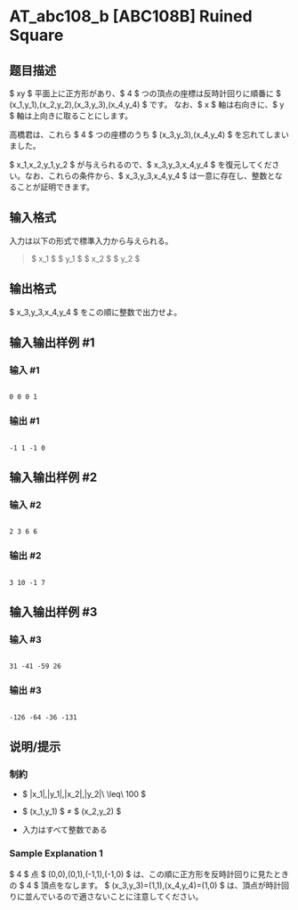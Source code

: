 # AT_abc108_b [ABC108B] Ruined Square

## 题目描述

[problemUrl]: https://atcoder.jp/contests/abc108/tasks/abc108_b

$ xy $ 平面上に正方形があり、$ 4 $ つの頂点の座標は反時計回りに順番に $ (x_1,y_1),(x_2,y_2),(x_3,y_3),(x_4,y_4) $ です。 なお、$ x $ 軸は右向きに、$ y $ 軸は上向きに取ることにします。

高橋君は、これら $ 4 $ つの座標のうち $ (x_3,y_3),(x_4,y_4) $ を忘れてしまいました。

$ x_1,x_2,y_1,y_2 $ が与えられるので、$ x_3,y_3,x_4,y_4 $ を復元してください。なお、これらの条件から、$ x_3,y_3,x_4,y_4 $ は一意に存在し、整数となることが証明できます。

## 输入格式

入力は以下の形式で標準入力から与えられる。

> $ x_1 $ $ y_1 $ $ x_2 $ $ y_2 $

## 输出格式

$ x_3,y_3,x_4,y_4 $ をこの順に整数で出力せよ。

## 输入输出样例 #1

### 输入 #1

```
0 0 0 1
```

### 输出 #1

```
-1 1 -1 0
```

## 输入输出样例 #2

### 输入 #2

```
2 3 6 6
```

### 输出 #2

```
3 10 -1 7
```

## 输入输出样例 #3

### 输入 #3

```
31 -41 -59 26
```

### 输出 #3

```
-126 -64 -36 -131
```

## 说明/提示

### 制約

- $ |x_1|,|y_1|,|x_2|,|y_2|\ \leq\ 100 $
- $ (x_1,y_1) $ ≠ $ (x_2,y_2) $
- 入力はすべて整数である

### Sample Explanation 1

$ 4 $ 点 $ (0,0),(0,1),(-1,1),(-1,0) $ は、この順に正方形を反時計回りに見たときの $ 4 $ 頂点をなします。 $ (x_3,y_3)=(1,1),(x_4,y_4)=(1,0) $ は、頂点が時計回りに並んでいるので適さないことに注意してください。